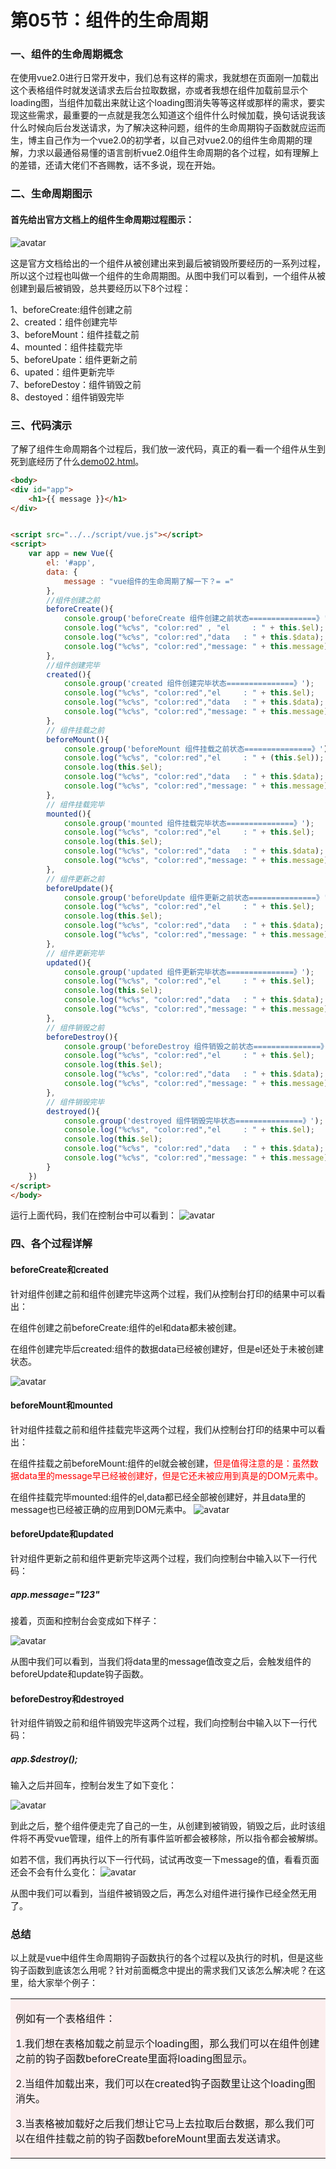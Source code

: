 # 第05节：组件的生命周期

### 一、组件的生命周期概念

在使用vue2.0进行日常开发中，我们总有这样的需求，我就想在页面刚一加载出这个表格组件时就发送请求去后台拉取数据，亦或者我想在组件加载前显示个loading图，当组件加载出来就让这个loading图消失等等这样或那样的需求，要实现这些需求，最重要的一点就是我怎么知道这个组件什么时候加载，换句话说我该什么时候向后台发送请求，为了解决这种问题，组件的生命周期钩子函数就应运而生，博主自己作为一个vue2.0的初学者，以自己对vue2.0的组件生命周期的理解，力求以最通俗易懂的语言剖析vue2.0组件生命周期的各个过程，如有理解上的差错，还请大佬们不吝赐教，话不多说，现在开始。

### 二、生命周期图示

#### 首先给出官方文档上的组件生命周期过程图示：

![avatar](../images/0505_lifecycle.png) 

这是官方文档给出的一个组件从被创建出来到最后被销毁所要经历的一系列过程，所以这个过程也叫做一个组件的生命周期图。从图中我们可以看到，一个组件从被创建到最后被销毁，总共要经历以下8个过程：

1、beforeCreate:组件创建之前  
2、created：组件创建完毕  
3、beforeMount：组件挂载之前  
4、mounted：组件挂载完毕  
5、beforeUpate：组件更新之前  
6、upated：组件更新完毕  
7、beforeDestoy：组件销毁之前  
8、destoyed：组件销毁完毕  

### 三、代码演示

了解了组件生命周期各个过程后，我们放一波代码，真正的看一看一个组件从生到死到底经历了什么[demo02.html](https://github.com/xiaozhoulee/xiaozhou-examples/blob/master/05-Vue%E5%85%A5%E9%97%A8/%E7%AC%AC05%E7%AB%A0%EF%BC%9A%E8%B4%AD%E7%89%A9%E8%BD%A6%E7%BB%84%E4%BB%B6%E5%8C%96/demo02.html)。

``` html
<body>
<div id="app">
    <h1>{{ message }}</h1>
</div>


<script src="../../script/vue.js"></script>
<script>
    var app = new Vue({
        el: '#app',
        data: {
            message : "vue组件的生命周期了解一下？= ="
        },
        //组件创建之前
        beforeCreate(){
            console.group('beforeCreate 组件创建之前状态===============》');
            console.log("%c%s", "color:red" , "el     : " + this.$el);
            console.log("%c%s", "color:red","data   : " + this.$data);
            console.log("%c%s", "color:red","message: " + this.message)
        },
        //组件创建完毕
        created(){
            console.group('created 组件创建完毕状态===============》');
            console.log("%c%s", "color:red","el     : " + this.$el);
            console.log("%c%s", "color:red","data   : " + this.$data);
            console.log("%c%s", "color:red","message: " + this.message);
        },
        // 组件挂载之前
        beforeMount(){
            console.group('beforeMount 组件挂载之前状态===============》');
            console.log("%c%s", "color:red","el     : " + (this.$el));
            console.log(this.$el);
            console.log("%c%s", "color:red","data   : " + this.$data);
            console.log("%c%s", "color:red","message: " + this.message);
        },
        // 组件挂载完毕
        mounted(){
            console.group('mounted 组件挂载完毕状态===============》');
            console.log("%c%s", "color:red","el     : " + this.$el);
            console.log(this.$el);
            console.log("%c%s", "color:red","data   : " + this.$data);
            console.log("%c%s", "color:red","message: " + this.message);
        },
        // 组件更新之前
        beforeUpdate(){
            console.group('beforeUpdate 组件更新之前状态===============》');
            console.log("%c%s", "color:red","el     : " + this.$el);
            console.log(this.$el);
            console.log("%c%s", "color:red","data   : " + this.$data);
            console.log("%c%s", "color:red","message: " + this.message);
        },
        // 组件更新完毕
        updated(){
            console.group('updated 组件更新完毕状态===============》');
            console.log("%c%s", "color:red","el     : " + this.$el);
            console.log(this.$el);
            console.log("%c%s", "color:red","data   : " + this.$data);
            console.log("%c%s", "color:red","message: " + this.message);
        },
        // 组件销毁之前
        beforeDestroy(){
            console.group('beforeDestroy 组件销毁之前状态===============》');
            console.log("%c%s", "color:red","el     : " + this.$el);
            console.log(this.$el);
            console.log("%c%s", "color:red","data   : " + this.$data);
            console.log("%c%s", "color:red","message: " + this.message);
        },
        // 组件销毁完毕
        destroyed(){
            console.group('destroyed 组件销毁完毕状态===============》');
            console.log("%c%s", "color:red","el     : " + this.$el);
            console.log(this.$el);
            console.log("%c%s", "color:red","data   : " + this.$data);
            console.log("%c%s", "color:red","message: " + this.message)
        }
    })
</script>
</body>
```
运行上面代码，我们在控制台中可以看到：
![avatar](../images/0505_Backstage.png) 

### 四、各个过程详解

#### beforeCreate和created

针对组件创建之前和组件创建完毕这两个过程，我们从控制台打印的结果中可以看出：

在组件创建之前beforeCreate:组件的el和data都未被创建。

在组件创建完毕后created:组件的数据data已经被创建好，但是el还处于未被创建状态。

![avatar](../images/0505_Establish.png)

#### beforeMount和mounted

针对组件挂载之前和组件挂载完毕这两个过程，我们从控制台打印的结果中可以看出：

在组件挂载之前beforeMount:组件的el就会被创建，<label style="color:red">但是值得注意的是：虽然数据data里的message早已经被创建好，但是它还未被应用到真是的DOM元素中。</label>

在组件挂载完毕mounted:组件的el,data都已经全部被创建好，并且data里的message也已经被正确的应用到DOM元素中。
![avatar](../images/0505_mount.png)

#### beforeUpdate和updated

针对组件更新之前和组件更新完毕这两个过程，我们向控制台中输入以下一行代码：

##### app.message="123"

接着，页面和控制台会变成如下样子：

![avatar](../images/0505_Toupdate.png)

从图中我们可以看到，当我们将data里的message值改变之后，会触发组件的beforeUpdate和update钩子函数。

####  beforeDestroy和destroyed

针对组件销毁之前和组件销毁完毕这两个过程，我们向控制台中输入以下一行代码：

##### app.$destroy();

输入之后并回车，控制台发生了如下变化：

![avatar](../images/0505_Destruction.png)

到此之后，整个组件便走完了自己的一生，从创建到被销毁，销毁之后，此时该组件将不再受vue管理，组件上的所有事件监听都会被移除，所以指令都会被解绑。

如若不信，我们再执行以下一行代码，试试再改变一下message的值，看看页面还会不会有什么变化：
![avatar](../images/0505_Damagetest.png)

从图中我们可以看到，当组件被销毁之后，再怎么对组件进行操作已经全然无用了。

### 总结
以上就是vue中组件生命周期钩子函数执行的各个过程以及执行的时机，但是这些钩子函数到底该怎么用呢？针对前面概念中提出的需求我们又该怎么解决呢？在这里，给大家举个例子：

<table><tr><td bgcolor=#fceeee>

例如有一个表格组件：

1.我们想在表格加载之前显示个loading图，那么我们可以在组件创建之前的钩子函数beforeCreate里面将loading图显示。

2.当组件加载出来，我们可以在created钩子函数里让这个loading图消失。

3.当表格被加载好之后我们想让它马上去拉取后台数据，那么我们可以在组件挂载之前的钩子函数beforeMount里面去发送请求。
</td></tr></table>